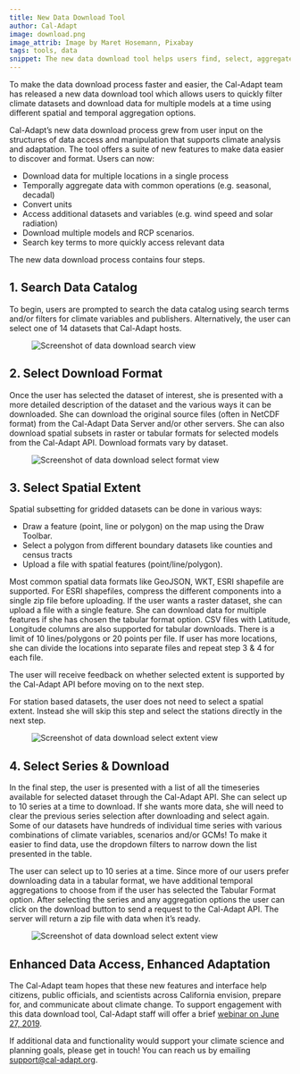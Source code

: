 ```yaml
---
title: New Data Download Tool
author: Cal-Adapt
image: download.png
image_attrib: Image by Maret Hosemann, Pixabay
tags: tools, data
snippet: The new data download tool helps users find, select, aggregate, and download climate data for a suite of projections and variables.
---
```


To make the data download process faster and easier, the Cal-Adapt team has released a new data download tool which allows users to quickly filter climate datasets and download data for multiple models at a time using different spatial and temporal aggregation options.

Cal-Adapt’s new data download process grew from user input on the structures of data access and manipulation that supports climate analysis and adaptation. The tool offers a suite of new features to make data easier to discover and format. Users can now:
- Download data for multiple locations in a single process
- Temporally aggregate data with common operations (e.g. seasonal, decadal)
- Convert units
- Access additional datasets and variables (e.g. wind speed and solar radiation)
- Download multiple models and RCP scenarios.
- Search key terms to more quickly access relevant data

The new data download process contains four steps.

## 1. Search Data Catalog
To begin, users are prompted to search the data catalog using search terms and/or filters for climate variables and publishers. Alternatively, the user can select one of 14 datasets that Cal-Adapt hosts.
<figure class="image">
  <img src="/img/blog/data-download-search.png" style="max-width:50rem;" alt="Screenshot of data download search view">
  <figcaption></figcaption>
</figure>

## 2. Select Download Format
Once the user has selected the dataset of interest, she is presented with a more detailed description of the dataset and the various ways it can be downloaded. She can download the original source files (often in NetCDF format) from the Cal-Adapt Data Server and/or other servers. She can also download spatial subsets in raster or tabular formats for selected models from the Cal-Adapt API. Download formats vary by dataset.

<figure class="image">
  <img src="/img/blog/data-download-select-format.png" style="max-width:50rem;" alt="Screenshot of data download select format view">
  <figcaption></figcaption>
</figure>

## 3. Select Spatial Extent
Spatial subsetting for gridded datasets can be done in various ways:
- Draw a feature (point, line or polygon) on the map using the Draw Toolbar.
- Select a polygon from different boundary datasets like counties and census tracts
- Upload a file with spatial features (point/line/polygon).

Most common spatial data formats like GeoJSON, WKT, ESRI shapefile are supported. For ESRI shapefiles, compress the different components into a single zip file before uploading. If the user wants a raster dataset, she can upload a file with a single feature. She can download data for multiple features if she has chosen the tabular format option. CSV files with Latitude, Longitude columns are also supported for tabular downloads. There is a limit of 10 lines/polygons or 20 points per file. If user has more locations, she can divide the locations into separate files and repeat step 3 & 4 for each file.

The user will receive feedback on whether selected extent is supported by the Cal-Adapt API before moving on to the next step.

For station based datasets, the user does not need to select a spatial extent. Instead she will skip this step and select the stations directly in the next step.

<figure class="image">
  <img src="/img/blog/data-download-select-extent.png" style="max-width:50rem;" alt="Screenshot of data download select extent view">
  <figcaption></figcaption>
</figure>

## 4. Select Series & Download
In the final step, the user is presented with a list of all the timeseries available for selected dataset through the Cal-Adapt API. She can select up to 10 series at a time to download. If she wants more data, she will need to clear the previous series selection after downloading and select again. Some of our datasets have hundreds of individual time series with various combinations of climate variables, scenarios and/or GCMs! To make it easier to find data, use the dropdown filters to narrow down the list presented in the table.

The user can select up to 10 series at a time. Since more of our users prefer downloading data in a tabular format, we have additional temporal aggregations to choose from if the user has selected the Tabular Format option. After selecting the series and any aggregation options the user can click on the download button to send a request to the Cal-Adapt API. The server will return a zip file with data when it’s ready.
<figure class="image">
  <img src="/img/blog/data-download-select-series.png" style="max-width:50rem;" class="mx-auto d-block" alt="Screenshot of data download select extent view">
  <figcaption></figcaption>
</figure>

## Enhanced Data Access, Enhanced Adaptation

The Cal-Adapt team hopes that these new features and interface help citizens, public officials, and scientists across California envision, prepare for, and communicate about climate change. To support engagement with this data download tool, Cal-Adapt staff will offer a brief [webinar on June 27, 2019](https://cal-adapt.org/blog/2019/webinar-june-2019/).

If additional data and functionality would support your climate science and planning goals, please get in touch! You can reach us by emailing [support@cal-adapt.org](support@cal-adapt.org).
